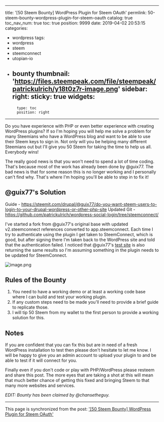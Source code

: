
---
title: '[50 Steem Bounty] WordPress Plugin for Steem OAuth'
permlink: 50-steem-bounty-wordpress-plugin-for-steem-oauth
catalog: true
toc_nav_num: true
toc: true
position: 9999
date: 2019-04-02 20:53:15
categories:
- wordpress
tags:
- wordpress
- steem
- steemconnect
- utopian-io
- bounty
thumbnail: 'https://files.steempeak.com/file/steempeak/patrickulrich/y18t0z7r-image.png'
sidebar:
    right:
        sticky: true
widgets:
    -
        type: toc
        position: right
---


Do you have experience with PHP or even better experience with creating WordPress plugins? If so I'm hoping you will help me solve a problem for many Steemians who have a WordPress blog and want to be able to use their Steem keys to sign in. Not only will you be helping many different Steemians out but I'll give you 50 Steem for taking the time to help us all. Everybody wins!

The really good news is that you won't need to spend a lot of time coding. That's because most of the work has already been done by @guix77. The bad news is that for some reason this is no longer working and I personally can't find why. That's where I'm hoping you'll be able to step in to fix it!

## @guix77's Solution
Guide - https://steemit.com/drupal/@guix77/do-you-want-steem-users-to-login-to-your-drupal-wordpress-or-other-php-site
Updated Git - https://github.com/patrickulrich/wordpress-social-login/tree/steemconnect/

I've started a fork from @guix77's original base with updated v2.steemconnect references converted to app.steemconnect. Each time I try to authenticate using the plugin I get taken to SteemConnect, which is good, but after signing there I'm taken back to the WordPress site and told that the authentication failed. I noticed that @guix77's [test site](https://wordpress.guillaumeduveau.com/steemconnect) is also returning the same results so I'm assuming something in the plugin needs to be updated for SteemConnect.

![image.png](https://files.steempeak.com/file/steempeak/patrickulrich/y18t0z7r-image.png)

## Rules of the Bounty
1. You need to have a working demo or at least a working code base where I can build and test your working plugin.
2. If any custom steps need to be made you'll need to provide a brief guide to replicate those.
3. I will tip 50 Steem from my wallet to the first person to provide a working solution for this.

## Notes
If you are confident that you can fix this but are in need of a fresh WordPress installation to test then please don't hesitate to let me know. I will be happy to give you an admin account to upload your plugin to and be able to test if it will connect for you.

Finally even if you don't code or play with PHP/WordPress please resteem and share this post. The more eyes that are taking a shot at this will mean that much better chance of getting this fixed and bringing Steem to that many more websites and services.

*EDIT: Bounty has been claimed by @chansetheguy.*

- - -

This page is synchronized from the post: ['[50 Steem Bounty] WordPress Plugin for Steem OAuth'](https://steemit.com/@patrickulrich/50-steem-bounty-wordpress-plugin-for-steem-oauth)
